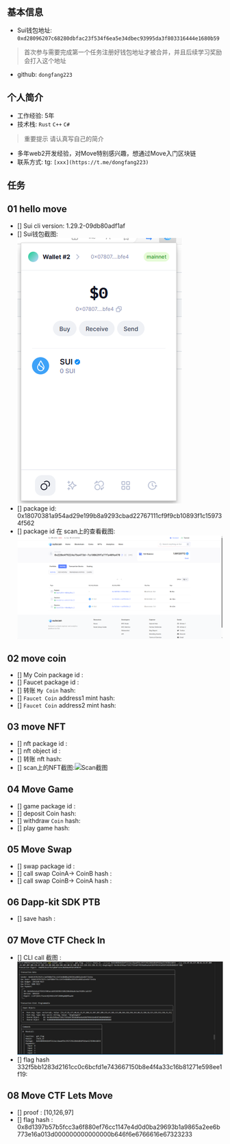 ## 基本信息
- Sui钱包地址: `0xd28096207c68280dbfac23f534f6ea5e34dbec93995da3f803316444e1680b59`
> 首次参与需要完成第一个任务注册好钱包地址才被合并，并且后续学习奖励会打入这个地址
- github: `dongfang223`

## 个人简介
- 工作经验: 5年
- 技术栈: `Rust` `C++` `C#`
> 重要提示 请认真写自己的简介
- 多年web2开发经验，对Move特别感兴趣，想通过Move入门区块链
- 联系方式: tg: `[xxx](https://t.me/dongfang223)` 

## 任务

##   01 hello move  
- [] Sui cli version:  1.29.2-09db80adf1af
- [] Sui钱包截图: ![Sui钱包截图](./images/1.png)
- [] package id: 0x18070381a954ad29e199b8a9293cbad22767111cf9f9cb10893f1c159734f562
- [] package id 在 scan上的查看截图:![Scan截图](./images/2.png)

##   02 move coin
- [] My Coin package id : 
- [] Faucet package id : 
- [] 转账 `My Coin` hash:
- [] `Faucet Coin` address1 mint hash:
- [] `Faucet Coin` address2 mint hash:

##   03 move NFT
- [] nft package id :
- [] nft object id : 
- [] 转账 nft  hash:
- [] scan上的NFT截图:![Scan截图](./images/你的图片地址)

##   04 Move Game
- [] game package id :
- [] deposit Coin hash:
- [] withdraw `Coin` hash:
- [] play game hash:

##   05 Move Swap
- [] swap package id :
- [] call swap CoinA-> CoinB  hash :
- [] call swap CoinB-> CoinA  hash :

##   06 Dapp-kit SDK PTB
- [] save hash :

##   07 Move CTF Check In
- [] CLI call 截图 : ![截图](./images/3.png)
- [] flag hash 332f5bb1283d2161cc0c6bcfd1e743667150b8e4f4a33c16b81271e598ee1f19:

##   08 Move CTF Lets Move
- [] proof : [10,126,97] 
- [] flag hash : 0x8d1397b57b5fcc3a6f880ef76cc1147e4d0d0ba29693b1a9865a2ee6b773e16a013d000000000000000b646f6e6766616e67323233
